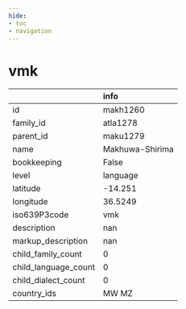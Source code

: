 ```yaml
---
hide:
- toc
- navigation
---
```

# vmk
|                      | info            |
|:---------------------|:----------------|
| id                   | makh1260        |
| family_id            | atla1278        |
| parent_id            | maku1279        |
| name                 | Makhuwa-Shirima |
| bookkeeping          | False           |
| level                | language        |
| latitude             | -14.251         |
| longitude            | 36.5249         |
| iso639P3code         | vmk             |
| description          | nan             |
| markup_description   | nan             |
| child_family_count   | 0               |
| child_language_count | 0               |
| child_dialect_count  | 0               |
| country_ids          | MW MZ           |